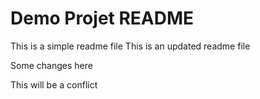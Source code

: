 # Demo Projet README

This is a simple readme file
This is an updated readme file

Some changes here

This will be a conflict
